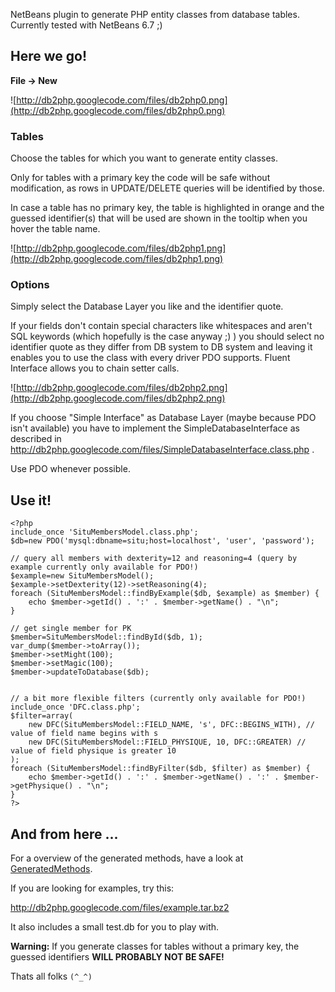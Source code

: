 NetBeans plugin to generate PHP entity classes from database tables.
Currently tested with NetBeans 6.7 ;)

## Here we go! ##
**File -> New**

![http://db2php.googlecode.com/files/db2php0.png](http://db2php.googlecode.com/files/db2php0.png)

### Tables ###
Choose the tables for which you want to generate entity classes.

Only for tables with a primary key the code will be safe without modification,
as rows in UPDATE/DELETE queries will be identified by those.

In case a table has no primary key, the table is highlighted in orange and the guessed identifier(s) that will be used are shown in the tooltip when you hover the table name.

![http://db2php.googlecode.com/files/db2php1.png](http://db2php.googlecode.com/files/db2php1.png)

### Options ###
Simply select the Database Layer you like and the identifier quote.

If your fields don't contain special characters like whitespaces and aren't SQL keywords (which hopefully is the case anyway ;) ) you should select no identifier quote as they differ from DB system to DB system and leaving it enables you to use the class with every driver PDO supports.
Fluent Interface allows you to chain setter calls.

![http://db2php.googlecode.com/files/db2php2.png](http://db2php.googlecode.com/files/db2php2.png)

If you choose "Simple Interface" as Database Layer (maybe because PDO isn't available) you have to implement the SimpleDatabaseInterface as described in http://db2php.googlecode.com/files/SimpleDatabaseInterface.class.php
.

Use PDO whenever possible.


## Use it! ##
```
<?php
include_once 'SituMembersModel.class.php';
$db=new PDO('mysql:dbname=situ;host=localhost', 'user', 'password');

// query all members with dexterity=12 and reasoning=4 (query by example currently only available for PDO!)
$example=new SituMembersModel();
$example->setDexterity(12)->setReasoning(4);
foreach (SituMembersModel::findByExample($db, $example) as $member) {
	echo $member->getId() . ':' . $member->getName() . "\n";
}

// get single member for PK
$member=SituMembersModel::findById($db, 1);
var_dump($member->toArray());
$member->setMight(100);
$member->setMagic(100);
$member->updateToDatabase($db);


// a bit more flexible filters (currently only available for PDO!)
include_once 'DFC.class.php';
$filter=array(
	new DFC(SituMembersModel::FIELD_NAME, 's', DFC::BEGINS_WITH), // value of field name begins with s
	new DFC(SituMembersModel::FIELD_PHYSIQUE, 10, DFC::GREATER) // value of field physique is greater 10
);
foreach (SituMembersModel::findByFilter($db, $filter) as $member) {
	echo $member->getId() . ':' . $member->getName() . ':' . $member->getPhysique() . "\n";
}
?>
```

## And from here ... ##

For a overview of the generated methods, have a look at [GeneratedMethods](GeneratedMethods.md).

If you are looking for examples, try this:

http://db2php.googlecode.com/files/example.tar.bz2

It also includes a small test.db for you to play with.

**Warning:**
If you generate classes for tables without a primary key, the guessed identifiers **WILL PROBABLY NOT BE SAFE!**

Thats all folks `(^_^)`